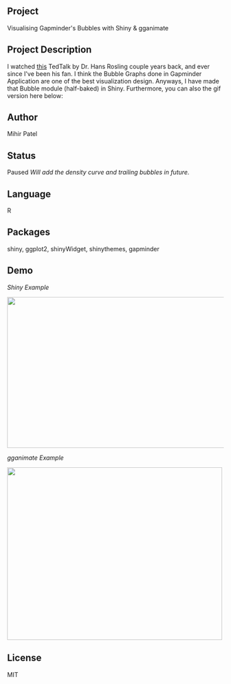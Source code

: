 Project
-------
Visualising Gapminder's Bubbles with Shiny & gganimate

Project Description
--------------------
I watched [this](https://www.ted.com/talks/hans_rosling_the_best_stats_you_ve_ever_seen?language=en) TedTalk by Dr. Hans Rosling couple years back, and ever since I've been his fan. I think the Bubble Graphs done in Gapminder Application are one of the best visualization design. Anyways, I have made that Bubble module (half-baked) in Shiny. Furthermore, you can also the gif version here below:

Author
-------
Mihir Patel

Status
------
Paused 
*Will add the density curve and trailing bubbles in future.*

Language
---------
R

Packages
---------
shiny, ggplot2, shinyWidget, shinythemes, gapminder

Demo
------
*Shiny Example*

<img src="https://github.com/opendatasurgeon/gapminder_shiny_app_R/blob/master/demo/shinyDemo.gif" width="810" height="350" />

*gganimate Example*

<img src="https://github.com/opendatasurgeon/gapminder_shiny_app_R/blob/master/demo/animatedDemo.gif" width="500" height="400" />

License
--------
MIT
